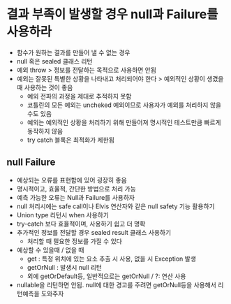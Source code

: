 # 결과 부족이 발생할 경우 null과 Failure를 사용하라

- 함수가 원하는 결과를 만들어 낼 수 없는 경우
- null 혹은 sealed 클래스 리턴
- 예외 throw > 정보를 전달하는 목적으로 사용하면 안됨
- 예외는 잘못된 특별한 상황을 나타내고 처리되어야 한다 > 예외적인 상황이 생겼을 때 사용하는 것이 좋음
  - 예외 전파의 과정을 제대로 추적하지 못함
  - 코틀린의 모든 예외는 uncheked 예외이므로 사용자가 예외를 처리하지 않을 수도 있음
  - 예외는 예외적인 상황을 처리하기 위해 만들어져 명시적인 테스트만큼 빠르게 동작하지 않음
  - try catch 블록은 최적화가 제한됨

## null Failure

- 예상되는 오류를 표현함에 있어 굉장히 좋음
- 명시적이고, 효율적, 간단한 방법으로 처리 가능
- 예측 가능한 오류는 Null과 Failure를 사용하자
- null 처리시에는 safe call이나 Elvis 연산자와 같은 null safety 기능 활용하기
- Union type 리턴시 when 사용하기
- try-catch 보다 효율적이며, 사용하기 쉽고 더 명확
- 추가적인 정보를 전달할 경우 sealed result 클래스 사용하기
  - 처리할 때 필요한 정보를 가질 수 있다
- 예상할 수 있을때 / 없을 때
  - get : 특정 위치에 있는 요소 추출 시 사용, 없을 시 Exception 발생
  - getOrNull : 발생시 null 리턴
  - 외에 getOrDefault등, 일반적으로는 getOrNull / ?: 연산 사용
- nullable을 리턴하면 안됨. null에 대한 경고를 주려면 getOrNull등을 사용해서 리턴예측을 도와주자

